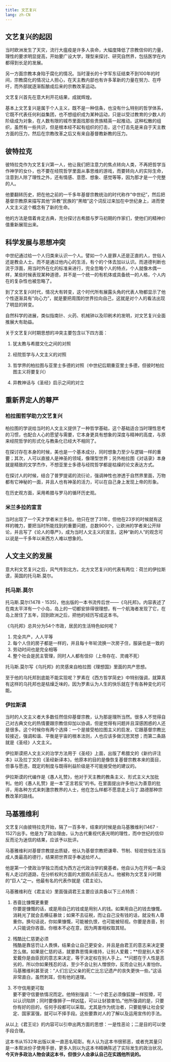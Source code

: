 ```yaml
---
title: 文艺复兴
lang: zh-CN
---
```


## 文艺复兴的起因

当时欧洲发生了天灾，流行大瘟疫是许多人丧命，大幅度降低了宗教信仰的力量，理性的要求明显提高，开始要广设大学，理型来探讨、研究自然界，包括医学在内都得到长足的发展。

另一方面宗教本身陷于腐化的情况。当时漫长的十字军东征结束不到100年的时间，宗教腐化的情况让人担心，在天主教内部也有许多革新的力量在努力、在呼吁，而外部就逐渐酝酿成后来的宗教改革运动。

文艺复兴首先在意大利开花结果，成就辉煌。

基本上文艺复兴是属于个人主义，既不是一种信条，也没有什么特别的哲学体系，它既不代表任何利益集团，也不想组织成为某种运动，只是以受过教育的少数人的阶级成为对象，在人数有限的城市里面找那些贵族精英一起推动。这种松散的组织，虽然有一些共识，但是根本经不起有组织的打击，这个打击先是来自于天主教方面的压力，然后在宗教改革之后又有来自基督教新教的压力。


## 彼特拉克

彼特拉克作为文艺复兴第一人，他让我们把注意力的焦点转向人类，不再把哲学当作神学的女仆，也不要在经院哲学里面从事思维的游戏，而要转向人的实际生命，注意到人除了理性之外，还有情感、意愿、想象、感觉等等，因为那才是一个完整的人。

他要翻转历史，把在他之前的一千多年基督宗教统治的时代称作“中世纪”，然后把基督宗教原来描写其他“异教”民族的“黑暗”这个词反过来加在中世纪身上，进而使人文主义这个概念有了新的生命。

他的方法是借着肯定古典，充分探讨古希腊与罗马初期的作家们，使他们的精神价值重新展现出来。


## 科学发展与思想冲突

中世纪通过给一个人归类来认识一个人。譬如一个人是罪人还是正直的人，世俗人还是教会人士。而不是通过他内心的生活，有个的个体去加以认识。而道德判断也流于浮面，用当时外在化的标准来进行，完全忽略个人的特点，个人就像木偶一样，某些时候表现某种道德，并不是一个统一的有机体或具备统一的人格，个人内在的复杂性也被忽略了。

到了文艺复兴时代，情况大有转变，这个时代所有展露头角的代表人物都显示了他个性逐渐具有“向心力”，就是要把周围的世界拉向自己，这就是对个人的看法出现了明显的转变。

自然科学的进展，类似指南针、火药、机械钟以及印刷术的发明，对文艺复兴全面推展大有助益。

关于文艺复兴时期思想的冲突主要包含以下四方面：

1. 犹太教与希腊文化之间的对照

2. 经院哲学与人文主义的对照

3. 哲学界的柏拉图与亚里士多德的对照（中世纪后期重亚里士多德，但彼时柏拉图主义将要复兴）

4. 异教神话与《圣经》启示之间的对立


## 重新界定人的尊严

### 柏拉图哲学助力文艺复兴

柏拉图的学说给当时的人文主义提供了一种哲学基础，这个基础适合当时理性思考的习惯，也配合人心的愿望与需要，它本身更具有想象的深度与精神的高度，与原来经院哲学的形式化与教条化已经大不相同了。

在探讨存在本身的时候，美也是一个基本成分，同时想象力至少与逻辑一样的重要；其次，人可以直接人是神圣的领域，像理型世界；另外柏拉图《对话录》本身就是精致的文学杰作，不想亚里士多德与经院哲学都是枯燥的论文表达方式。

在探讨人的时候，结合了普罗提诺的流衍论，强调神性也渗透于自然界里面，万物都有它神秘的一面，并且人也有神圣的活力，可以在自己身上发现上帝的形象。

在历史观方面，采用希腊与罗马的循环历史观。

### 米兰多拉的宣言

当时出现了一个天才学者米兰多拉。他只在世了31年，但他在23岁的时候就有这样的魄力，要把当时所能找到的重要问题，总数900个，让欧洲的学者来公开辩论，并且写了《论人的尊严》，成为当时人文主义的宣言。这种“新的人”的观念可以说是一千多年以来西方人难以想象的。


## 人文主义的发展

意大利文艺复兴之后，风气传到北方。北方文艺复兴的代表有两位：荷兰的伊拉斯谟，英国的托马斯.莫尔。

### 托马斯.莫尔

托马斯.莫尔(1478 - 1535)，他出版的一本书流传后世——《乌托邦》。内容表述了在南太平洋有一个小岛，岛上的一切都安排得很理想，有一个航海者发现了它，在岛上居住了五年，回到欧洲之后，把他的经历写成这本书。

《乌托邦》总共分为54个市政，居民的生活特色如何呢？

1. 完全共产，人人平等
2. 每个人住的房子都是一样的，并且每十年轮流换一次房子住，服装也是一致的
3. 劳动时间也是完全相等
4. 整个社会是民主管理，同时人人都有信仰（上帝存在、灵魂不死）

托马斯.莫尔写《乌托邦》的灵感来自柏拉图《理想国》里面的共产思想。

至于他的乌托邦到底能不能实现呢？罗素在《西方哲学简史》中特别强调，就算真有这样的乌托邦也是枯燥乏味的，因为罗素认为人生的快乐就在于有各种变化的可能。

### 伊拉斯谟

当时的人文主义者大多数任然信仰基督宗教，认为那是理所当然。很多人不觉得自己对古典文化的热情要跟宗教信仰加以协调，但是觉得有问题并且深感困惑的人还是很多。这个时候你有两个选择：一个是接受柏拉图主义的启发，它跟基督宗教比较接近，强调和谐、平衡是宇宙的根本法则，人也应该多做沉思冥想；而第二条路就是《圣经》人文主义。

伊拉斯谟把人文主义的治学方法用于《圣经》上面，出版了希腊文的《新约评注本》以及拉丁文的《圣经新译本》。他原本的目的是像恢复基督宗教本来的面目，但事与愿违，既定的制度与既得利益阶级是不可能接受他的建议的。

伊拉斯谟的代编作是《愚人礼赞》，他对于天主教的教条主义、形式主义大加批判。他的《愚人礼赞》是一本“正言若反”的书。在里面提出许多他认为善意的批评，用各种方式来刺激宗教界的人士，他在怎么样都不愿意走上马丁.路德那种宗教改革的路线。


## 马基雅维利

文艺复兴由彼特拉克开始，隔了一百多年，结束的时候是由马基雅维利(1467 - 1527)出手。他是为了政治理由，认为古代重视代表光明的理性，而中世纪的信仰反而沦为迷信的结果，应该予以批评。

马基雅维利对基督宗教提出质疑，他认为基督宗教把谦卑、节制、轻视世俗生活当成人类最高的德行，结果把世界双手奉送给坏人。

他是第一个使政治学独立而成为西方近代政治学的奠基者。他自认为在开拓一条没有人走过的道路，在分析权利方面的大胆观点前无古人。他被称为文艺复兴时期的“巨人”之一。他最有名的代表作就是《君主论》。

马基雅维利在《君主论》里面强调君王主要应该具备以下三点特质：

1. 吝啬比慷慨更重要  
你要是慷慨的话，或是用自己的钱或是用别人的钱。如果用自己的钱去慷慨，消耗光了就会去横征暴敛；如果不去征税，而让自己没有钱的话，就没有人尊重你。换句话说，你如果慷慨，可能被仇恨，也可能被轻视。你要是吝啬，别人只能说你吝啬。你根本不必在意，因为两害相权取其轻。

2. 残酷比仁慈更必须  
残酷是靠惩罚让人畏惧，结果会让自己更安全，并且是由君王的意志来决定要怎么做。如果是仁慈的话，就要靠恩情来维持，让别人爱戴；**但是别人爱不爱戴你是由臣民的意志来决定，等于决定权在别人手上。**问题在于人性是恶劣的，所以你如果残忍的话，至少不会让别人憎恨你，反而会让别人害怕你。马基雅维利甚至说：“人们忘记父亲的死亡比忘记遗产的丧失更快一些。”这话非常直白，虽然刺耳，但有他的道理。

3. 不守信用更可取  
要不要守信要依情况而定。他特别强调：“一个君王必须像狐狸一样狡猾，可以认识陷阱；同时要像狮子一样凶猛，可以让豺狼害怕。”他所强调的是，只要你有好的目的，任何手段都可以采取。尤其是作为统治者，只要能够让社会安定、国家富强，就可以不择手段。这些要靠对人的了解以及运用宣传的手法。

从以上《君王论》的内容可以引申出两方面的思想：一是性恶论；二是目的可以使手段合理。

这本书从1532年出版以来一直恶名昭彰。有人认为这本书很邪恶，或者充其量只是一本帮派份子使用手册，更多人则以为这本书精确陈述了实际发生的政治状况。**今天许多政治人物会读这本书，但很少人会承认自己在实践他所说的。**

